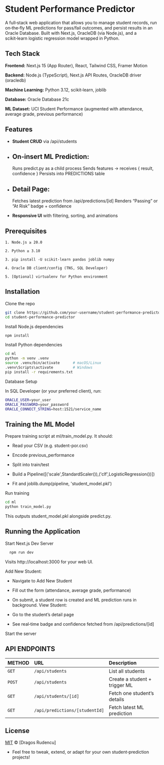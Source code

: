 
# Student Performance Predictor

A full‑stack web application that allows you to manage student records, run on‑the‑fly ML predictions for pass/fail outcomes, and persist results in an Oracle Database. Built with Next.js, OracleDB (via Node.js), and a scikit‑learn logistic regression model wrapped in Python.




## Tech Stack

**Frontend:** Next.js 15 (App Router), React, Tailwind CSS, Framer Motion

**Backend:** Node.js (TypeScript), Next.js API Routes, OracleDB driver (oracledb)

**Machine Learning:** Python 3.12, scikit‑learn, joblib

**Database:** Oracle Database 21c

**ML Dataset:** UCI Student Performance (augmented with attendance, average grade, previous performance)

## Features

- **Student CRUD** via /api/students
- On‑insert ML Prediction:
    -
    Runs predict.py as a child process
    Sends features → receives { result, confidence }
    Persists into PREDICTIONS table
- Detail Page:
    -
    Fetches latest prediction from /api/predictions/[id]
    Renders “Passing” or “At Risk” badge + confidence

- **Responsive UI** with filtering, sorting, and animations

## Prerequisites
    1. Node.js ≥ 20.0

    2. Python ≥ 3.10

    3. pip install -U scikit-learn pandas joblib numpy

    4. Oracle DB client/config (TNS, SQL Developer)

    5. [Optional] virtualenv for Python environment
## Installation


Clone the repo

```bash
git clone https://github.com/your‑username/student‑performance‑predictor.git
cd student-performance-predictor
```

Install Node.js dependencies

```bash
npm install
```

Install Python dependencies

```bash
cd ml
python -m venv .venv
source .venv/bin/activate      # macOS/Linux
.venv\Scripts\activate         # Windows
pip install -r requirements.txt
```
Database Setup

In SQL Developer (or your preferred client), run:
```bash
ORACLE_USER=your_user
ORACLE_PASSWORD=your_password
ORACLE_CONNECT_STRING=host:1521/service_name
```
    
##  Training the ML Model
Prepare training script at ml/train_model.py. It should:

- Read your CSV (e.g. student-por.csv)

- Encode previous_performance

- Split into train/test

- Build a Pipeline([('scale',StandardScaler()),('clf',LogisticRegression())])

- Fit and joblib.dump(pipeline, 'student_model.pkl')


Run training
```bash
cd ml
python train_model.py
```
This outputs student_model.pkl alongside predict.py.
## Running the Application

Start Next.js Dev Server

```bash
  npm run dev
```
Visits http://localhost:3000 for your web UI.

Add New Student:
- Navigate to Add New Student
- Fill out the form (attendance, average grade, performance)
- On submit, a student row is created and ML prediction runs in background.
View Student:
- Go to the student’s detail page

- See real‑time badge and confidence fetched from /api/predictions/[id]


Start the server




## API ENDPOINTS


| METHOD | URL    | Description                |
| :-------- | :------- | :------------------------- |
| `GET` | `/api/students` | List all students |
| `POST` | `/api/students` | Create a student + trigger ML |
| `GET` | `/api/students/[id]` | 	Fetch one student’s details |
| `GET` | `/api/predictions/[studentId]` | 	Fetch latest ML prediction |




## License

[MIT](https://choosealicense.com/licenses/mit/) © [Dragos Rudencu]

- Feel free to tweak, extend, or adapt for your own student‑prediction projects!

